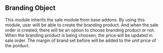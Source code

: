 Branding Object
---------------

This module inherits the sale module from base addons. By using this module, user
willl be able to create the branding product. And when the sale order is created,
there will be an option to choose branding product or not. When the branding product is being choosen, the price will be updated in sale order. The margin of brand set before will be added to the unit price of the porduct.